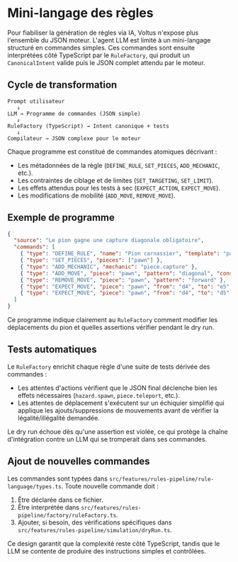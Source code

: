 # Mini-langage des règles

Pour fiabiliser la génération de règles via IA, Voltus n'expose plus l'ensemble du JSON moteur. L'agent LLM est limité à un mini-langage structuré en commandes simples. Ces commandes sont ensuite interprétées côté TypeScript par le `RuleFactory`, qui produit un `CanonicalIntent` valide puis le JSON complet attendu par le moteur.

## Cycle de transformation

```
Prompt utilisateur
   ↓
LLM → Programme de commandes (JSON simple)
   ↓
RuleFactory (TypeScript) → Intent canonique + tests
   ↓
Compilateur → JSON complexe pour le moteur
```

Chaque programme est constitué de commandes atomiques décrivant :

- Les métadonnées de la règle (`DEFINE_RULE`, `SET_PIECES`, `ADD_MECHANIC`, etc.).
- Les contraintes de ciblage et de limites (`SET_TARGETING`, `SET_LIMIT`).
- Les effets attendus pour les tests à sec (`EXPECT_ACTION`, `EXPECT_MOVE`).
- Les modifications de mobilité (`ADD_MOVE`, `REMOVE_MOVE`).

## Exemple de programme

```json
{
  "source": "Le pion gagne une capture diagonale obligatoire",
  "commands": [
    { "type": "DEFINE_RULE", "name": "Pion carnassier", "template": "pawn_custom" },
    { "type": "SET_PIECES", "pieces": ["pawn"] },
    { "type": "ADD_MECHANIC", "mechanic": "piece.capture" },
    { "type": "ADD_MOVE", "piece": "pawn", "pattern": "diagonal", "constraints": ["capture_only", "single_step"] },
    { "type": "REMOVE_MOVE", "piece": "pawn", "pattern": "forward" },
    { "type": "EXPECT_MOVE", "piece": "pawn", "from": "d4", "to": "e5", "expected": "legal", "occupation": "enemy" },
    { "type": "EXPECT_MOVE", "piece": "pawn", "from": "d4", "to": "d5", "expected": "illegal" }
  ]
}
```

Ce programme indique clairement au `RuleFactory` comment modifier les déplacements du pion et quelles assertions vérifier pendant le dry run.

## Tests automatiques

Le `RuleFactory` enrichit chaque règle d'une suite de tests dérivée des commandes :

- Les attentes d'actions vérifient que le JSON final déclenche bien les effets nécessaires (`hazard.spawn`, `piece.teleport`, etc.).
- Les attentes de déplacement s'exécutent sur un échiquier simplifié qui applique les ajouts/suppressions de mouvements avant de vérifier la légalité/illégalité demandée.

Le dry run échoue dès qu'une assertion est violée, ce qui protège la chaîne d'intégration contre un LLM qui se tromperait dans ses commandes.

## Ajout de nouvelles commandes

Les commandes sont typées dans `src/features/rules-pipeline/rule-language/types.ts`. Toute nouvelle commande doit :

1. Être déclarée dans ce fichier.
2. Être interprétée dans `src/features/rules-pipeline/factory/ruleFactory.ts`.
3. Ajouter, si besoin, des vérifications spécifiques dans `src/features/rules-pipeline/simulation/dryRun.ts`.

Ce design garantit que la complexité reste côté TypeScript, tandis que le LLM se contente de produire des instructions simples et contrôlées.
